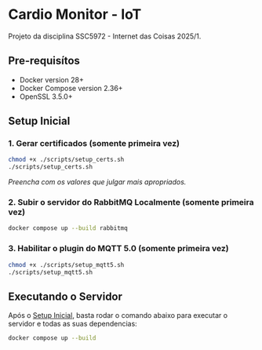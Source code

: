 # Cardio Monitor - IoT

Projeto da disciplina SSC5972 - Internet das Coisas 2025/1.

## Pre-requisítos

- Docker version 28+
- Docker Compose version 2.36+
- OpenSSL 3.5.0+

## Setup Inicial

### 1. Gerar certificados (somente primeira vez)

```sh
chmod +x ./scripts/setup_certs.sh
./scripts/setup_certs.sh
```

_Preencha com os valores que julgar mais apropriados._

### 2. Subir o servidor do RabbitMQ Localmente (somente primeira vez)

```sh
docker compose up --build rabbitmq
```

### 3. Habilitar o plugin do MQTT 5.0 (somente primeira vez)

```sh
chmod +x ./scripts/setup_mqtt5.sh
./scripts/setup_mqtt5.sh
```

## Executando o Servidor

Após o [Setup Inicial](#setup-inicial), basta rodar o comando abaixo para executar o servidor e todas as suas dependencias:

```sh
docker compose up --build
```

